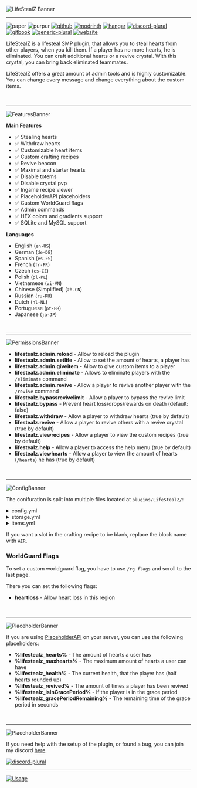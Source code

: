 ![LifeStealZ Banner](https://file.strassburger.dev/LifeStealZ_banner_new_2.png)

---

![paper](https://cdn.jsdelivr.net/npm/@intergrav/devins-badges@3/assets/compact/supported/paper_vector.svg)
![purpur](https://cdn.jsdelivr.net/npm/@intergrav/devins-badges@3/assets/compact/supported/purpur_vector.svg)
[![github](https://cdn.jsdelivr.net/npm/@intergrav/devins-badges@3/assets/compact/available/github_vector.svg)](https://github.com/KartoffelChipss/lifestealz)
[![modrinth](https://cdn.jsdelivr.net/npm/@intergrav/devins-badges@3/assets/compact/available/modrinth_vector.svg)](https://modrinth.com/plugin/lifestealz)
[![hangar](https://cdn.jsdelivr.net/npm/@intergrav/devins-badges@3/assets/compact/available/hangar_vector.svg)](https://hangar.papermc.io/KartoffelChipss/LifestealZ)
[![discord-plural](https://cdn.jsdelivr.net/npm/@intergrav/devins-badges@3/assets/compact/social/discord-plural_vector.svg)](https://strassburger.org/discord)
[![gitbook](https://cdn.jsdelivr.net/npm/@intergrav/devins-badges@3/assets/compact/documentation/gitbook_vector.svg)](https://docs.zetaplugins.com/lifestealz)
[![generic-plural](https://cdn.jsdelivr.net/npm/@intergrav/devins-badges@3/assets/compact/translate/generic-plural_vector.svg)](https://gitlocalize.com/repo/10381)
[![website](https://cdn.jsdelivr.net/npm/@intergrav/devins-badges@3/assets/compact/documentation/website_vector.svg)](https://lifestealz.com)

LifeStealZ is a lifesteal SMP plugin, that allows you to steal hearts from other players, when you kill them. If a player has no more hearts, he is eliminated. You can craft additional hearts or a revive crystal. With this crystal, you can bring back eliminated teammates.

LifeStealZ offers a great amount of admin tools and is highly customizable. You can change every message and change everything about the custom items.

<br>

---

![FeaturesBanner](https://strassburger.org/img/lifestealz/banner_features.png)

**Main Features**

* ✅ Stealing hearts
* ✅ Withdraw hearts
* ✅ Customizable heart items
* ✅ Custom crafting recipes
* ✅ Revive beacon
* ✅ Maximal and starter hearts
* ✅ Disable totems
* ✅ Disable crystal pvp
* ✅ Ingame recipe viewer
* ✅ PlaceholderAPI placeholders
* ✅ Custom WorldGuard flags
* ✅ Admin commands
* ✅ HEX colors and gradients support
* ✅ SQLite and MySQL support

**Languages**

* English (`en-US`)
* German (`de-DE`)
* Spanish (`es-ES`)
* French (`fr-FR`)
* Czech (`cs-CZ`)
* Polish (`pl-PL`)
* Vietnamese (`vi-VN`)
* Chinese (Simplified) (`zh-CN`)
* Russian (`ru-RU`)
* Dutch (`nl-NL`)
* Portuguese (`pt-BR`)
* Japanese (`ja-JP`)

<br>

---

![PermissionsBanner](https://strassburger.org/img/lifestealz/banner_permissions.png)

- **lifestealz.admin.reload** - Allow to reload the plugin
- **lifestealz.admin.setlife** - Allow to set the amount of hearts, a player has
- **lifestealz.admin.giveitem** - Allow to give custom items to a player
- **lifestealz.admin.eliminate** - Allows to eliminate players with the `/eliminate` command
- **lifestealz.admin.revive** - Allow a player to revive another player with the `/revive` command
- **lifestealz.bypassrevivelimit** - Allow a player to bypass the revive limit
- **lifestealz.bypass** - Prevent heart loss/drops/rewards on death (default: false)
- **lifestealz.withdraw** - Allow a player to withdraw hearts (true by default)
- **lifestealz.revive** - Allow a player to revive others with a revive crystal (true by default)
- **lifestealz.viewrecipes** - Allow a player to view the custom recipes (true by default)
- **lifestealz.help** - Allow a player to access the help menu (true by default)
- **lifestealz.viewhearts** - Allow a player to view the amount of hearts (`/hearts`) he has (true by default)

<br>

---

![ConfigBanner](https://strassburger.org/img/lifestealz/banner_config.png)

The conifuration is split into multiple files located at `plugins/LifeStealZ/`:

<details>
<summary>config.yml</summary>

```yml
#     _      _  __        _____ _             _   ______
#    | |    (_)/ _|      / ____| |           | | |___  /
#    | |     _| |_ ___  | (___ | |_ ___  __ _| |    / /
#    | |    | |  _/ _ \  \___ \| __/ _ \/ _` | |   / /
#    | |____| | ||  __/  ____) | ||  __/ (_| | |  / /__
#    |______|_|_| \___| |_____/ \__\___|\__,_|_| /_____|

# === COLOR CODES ===
# This plugin supports old color codes like: &c, &l, &o, etc.
# It also supports MiniMessage, a more advanced way to format messages:
# https://docs.advntr.dev/minimessage/format.html
# With MiniMessage, you can add HEX colors, gradients, hover and click events, etc.


# === GENERAL SETTINGS ===

# If set to true, LifeStealZ will check for updates and let you know if there's a newer version
checkForUpdates: true

# Set the language to any code found in the "lang" folder (don't add the .yml extension)
# You can add your own language files. Use https://github.com/KartoffelChipss/LifeStealZ/tree/main/src/main/resources/lang/en-US.yml as a template
# If you want to help translating the plugin, please refer to this article: https://lsz.strassburger.dev/contributing/localization
#  | en-US | de-DE | es-ES | fr-FR | cs-CZ | vi-VN | zh-CN | pl-PL | nl-NL | ru-RU
lang: "en-US"


# === HEART SETTINGS ===

# The amount of hearts a player has when joining for the first time
startHearts: 10
# The maximal amount of hearts, a player can have
# You can also set a per player limit using the lifestealz.maxhearts.[amount] permission or a per item limit in the items.yml file
maxHearts: 20
# The amount of hp a player should have after getting revived
reviveHearts: 1
# The amount of hearts the killer should gain and the victim should lose
heartsPerKill: 1
# The amount of hearts a player should lose when dying naturally
heartsPerNaturalDeath: 1
# The minimal amount of hearts. If a player gets to this amount of hearts, they will be eliminated.
# PLEASE ONLY CHANGE IF YOU KNOW WHAT YOU ARE DOING!
minHearts: 0
# This option will enforce the heart limit on admin commands like /lifestealz hearts <add, set> <player> <amount>
# Note that this
enforceMaxHeartsOnAdminCommands: false
# The custom items that should be used for the following scenarios (Must be an id from the items.yml)
heartItem:
  # This item will be used for anything that is not listed below (mostly legacy)
  default: "defaultheart"
  # This item will be given when a user withdraws a heart
  withdraw: "defaultheart"
  # This item will be dropped when a player is killed by another player and "dropHeartsPlayer" is enabled
  kill: "defaultheart"
  # This item will be dropped when a player is killed by natural causes and "dropHeartsNatural" is enabled
  naturalDeath: "defaultheart"
  # This item will be dropped if a player is killed, the killer is still on cooldown and "heartGainCooldown.dropOnCooldown" is enabled
  heartGainCooldown: "defaultheart"
  # This item will be dropped if a player is killed, the killer has reached the max amount of hearts and "dropHeartsIfMax" is enabled
  maxHearts: "defaultheart"


# === HEART BEHAVIOR SETTINGS ===

# If hearts should be dropped when killed by player
dropHeartsPlayer: false
# If hearts should be dropped when killed naturally
dropHeartsNatural: true
# If a heart should be dropped, when the killer already has the max amount of hearts
dropHeartsIfMax: true
# If a player should lose a heart, when dying to hostile mobs or falldamage, lava, etc
looseHeartsToNature: true
# If a player should lose a heart, when being killed by another player
looseHeartsToPlayer: true
# Whether it should be announced, when a player got eliminated (has no more hearts)
announceElimination: true

# Allows players to withdraw a heart, even if they only have one left
allowDyingFromWithdraw: true
# If a player should also heal the appropriate amount of hearts, when using a heart item
healOnHeartUse: false
# If the totem effect should be played, when you use a heart
playTotemEffect: false
# The time you have to wait, before you can use another heart in Milliseconds
heartCooldown: 0
# How many times a player can be revived. Set to -1 to make it infinite
maxRevives: -1


# === Disabling Features ===

# If the use of totems of undying should be prevented
preventTotems: false
# If crystalpvp should be disabled
preventCrystalPVP: false
# If the use of respawn anchors in the overworld should be prevented
preventRespawnAnchors: false
# If the use of beds in the nether and end should be prevented
preventBeds: false
# If the use of custom items in item frames should be prevented
# It is recommended to leave this enabled, as people may be able to duplicate items otherwise
preventCustomItemsInItemFrames: true


# === Extensive Customization ===

# Only disable this option if you want to add custom commands on elimination and don't want the player to get banned
disablePlayerBanOnElimination: false
# If the killer should gain a heart on elimination
heartRewardOnElimination: true

# Execute custom commands on events:
# You can use &player& to insert the player name
# For example: tempban &player& banreason 1d
eliminationCommands:
# - "say &player& got eliminated"
# - "niceCommandtwo"

# These commands will be executed when a player uses a heart item
heartuseCommands:
# - "say &player& used a heart item"

# These commands will be executed when a player has been revived
reviveuseCommands:
# - "say &player& revived &target&"

# These commands will be executed when a player starts reviving another player using a revive beacon
reviveStartCommands:
# - "broadcast &player& started reviving &target& at &location&"


# Whether a custom Bossbar should appear when the revival process starts.
showBossbar: false

# The Title of the Bossbar
# Placeholders: &target&, &remainingD&, &remainingH&, &remainingM&, &remainingS&, &location&, &locationX&, &locationY&, &locationZ&
# Can be found in your lang file under "reviveBossbarTitle"

# The Color of the Bossbar itself.
# Available Options: BLUE, GREEN, PINK, PURPLE, RED, WHITE, YELLOW
bossbarColor: RED

# The Style of the Bossbar.
# Available Options: SOLID, SEGMENTED_6, SEGMENTED_10, SEGMENTED_12, SEGMENTED_20
bossbarStyle: SOLID

# Permission-based bypass (optional)
bypassPermission:
  enabled: true
  node: "lifestealz.bypass"
  blockElimination: true
  messages:
    enabled: true

gracePeriod:
  # If a grace period should be enabled
  enabled: false
  # The time in seconds, the grace period should last
  duration: 60
  # If the end of the grace period should be announced
  announce: true
  # If a sound should be played, when the grace period ends
  playSound: true

  # Should a player be able to take damage from players during the grace period
  damageFromPlayers: false
  # Should a player be able to deal damage to players during the grace period
  damageToPlayers: false
  # Should a player be able to use hearts during the grace period
  useHearts: false
  # Should a player be able to loose hearts during the grace period (if set to false, the killer will also not gain a heart)
  looseHearts: false
  # Should a player be able to gain hearts during the grace period
  gainHearts: false

  # Custom commands to be executed when the grace period starts
  startCommands:
    # - "say The grace period for &player& has started"

  # Custom commands to be executed when the grace period ends
  endCommands:
    # - "say The grace period for &player& has ended"

heartGainCooldown:
  # A cooldown for how often people can gain a heart.
  enabled: false
  # How long the cooldown should be in Milliseconds
  cooldown: 120000
  # Drops the heart on the ground if a player kills someone, while still on cooldown
  dropOnCooldown: true
  # Prevents picking up hearts from the groun while on cooldown
  preventPickup: true

antiAlt:
  # If the anti alt system should be enabled
  enabled: true
  # If possible alt kill attempts should be logged
  logAttempt: true
  # If possible alt kill attempts should be prevented
  preventKill: false
  # If a message should be sent to the player, when an alt kill attempt is detected
  sendMessage: false
  # Add custom comamnds, to be executed when a possible alt kill attempt is detected
  # You can use &player& to insert the player name (commands are executed for both players)
  commands:
    # - "say Please don't kill alts"
    # - "ban &player& 1h"

webhook:
  # If a webhook should be sent, when a player is eliminated
  elimination: false
  # If a webhook should be sent, when a player is revived
  revive: false
  # The URL of the webhook
  url: ""
```
</details>

<details>
<summary>storage.yml</summary>

```yml
# === Storage ===

# The type of storage to use. You have the following options:
# "SQLite", "MySQL", "MariaDB"
type: "SQLite"

# This section is only relevant if you use a MySQL database
host: "localhost"
port: 3306
database: "lifestealz"
username: "root"
password: "password"
```
</details>

<details>
<summary>items.yml</summary>

```yml
# === Custom Items ===

# Here you can modify everything about the custom items
# You can change which item is dropped on death in the main config.yml

defaultheart: # <- This is the item id that can be used in recipes and for permissions
  # This is the name of the item that is displayed in the inventory
  name: "&cHeart"
  # The lore is the description of the item that is displayed in the inventory
  lore:
    - "&7Rightclick to use"
  #  - "This would be a second line"
  #  - "And this possibly a third line"
  # The material is the item that is displayed in the inventory (Find all materials here: https://hub.spigotmc.org/javadocs/bukkit/org/bukkit/Material.html)
  material: "NETHER_STAR"
  # If set to true, the enchant glint will be applied to the item
  enchanted: false
  # Custom item type for the item. You can use:
    # - "heart" for a heart item
    # - "revive" for a revive item
    # - "revivebeacon" for a revive beacon item -> This item must actually be a beacon to work!
    # - "none" for a custom item that can be used for crafting and can be used as a normal item (e.g. if it is an enderpearl it still can be thrown)
    # - "non-usable" for a custom item that can be used for crafting and cannot be used as a normal item (e.g. if it is an enderpearl it cannot be thrown)
  customItemType: "heart"
  # --- Heart Item Settings --- (only relevant if customItemType is "heart")
  # When customItemType is "heart", this value is used to determine how many hearts the item gives
  customHeartValue: 1
  # The minimum amount of hearts a player must have to use this item (only relevant if customItemType is "heart")
  minHearts: 0
  # The maximum amount of hearts a player can have to use this item (-1 for infinite) (only relevant if customItemType is "heart")
  maxHearts: -1
  # --- End of Heart Item Settings ---
  # If this item requires a permission to be used (lifestealz.item.defaultheart)
  requirePermission: false
  # true if this item should be craftable
  craftable: true
  recipes:
    # You can add as many recipes as you want
    1:
      # Every item represents one slot in the crafting table
      # The first item in a row is the left most item in the crafting table
      # If you want a slot to be blank, use 'AIR' or 'empty'
      # If you want to use a simple material, use the material name (e.g. "DIAMOND_BLOCK"). Find all materials here: https://hub.spigotmc.org/javadocs/bukkit/org/bukkit/Material.html
      # If you want to use other custom item (like hearts) use the custom item name (e.g. "defaultheart")
      # If you want to use block or item tags, use the tag with a '#' in front (e.g. "#logs" or "#wool")
      rowOne:
        - "GOLD_BLOCK"
        - "GOLD_BLOCK"
        - "GOLD_BLOCK"
      rowTwo:
        - "OBSIDIAN"
        - "NETHER_STAR"
        - "OBSIDIAN"
      rowThree:
        - "DIAMOND_BLOCK"
        - "DIAMOND_BLOCK"
        - "DIAMOND_BLOCK"
  # If the item should be burnable (Not destroyed by fire, lava, explosions, cactus, etc.)
  invulnerable: false
  # If the item should despawn after laying on the ground for 5 minutes
  despawnable: true
  # If this list is empty ("[]"), the item is available in all worlds
  # If you want to limit the item to specific worlds, add the world names here
  whitelistedWorlds: []
  sound:
    enabled: true
    sound: ENTITY_PLAYER_LEVELUP # Find all sounds here: https://hub.spigotmc.org/javadocs/bukkit/org/bukkit/Sound.html
    volume: 1.0
    pitch: 1.0

revive:
  name: "&cRevive Beacon"
  lore:
    - "&7Place down to use"
  # The material has to be a beacon if customItemType is "revivebeacon"
  material: "BEACON"
  enchanted: true
  customItemType: "revivebeacon"
  # --- Revive Beacon Settings --- (only relevant if customItemType is "revivebeacon")
  # The time in seconds it takes to revive a player
  reviveTime: 30
  # If players should be able to break the beacon while reviving, interrupting the revive process
  allowBreakingBeaconWhileReviving: true
  # The material around the beacon (AIR for no material)
  decoyMaterial: "RED_STAINED_GLASS"
  # If the revive beacon should be surrounded by enchant particles
  showEnchantParticles: true
  # If the revive beacon should show a laser while reviving
  showLaser: true
  # The material of the inner part of the beacon laser
  innerLaserMaterial: "RED_GLAZED_TERRACOTTA"
  # The material of the outer part of the beacon laser
  outerLaserMaterial: "RED_STAINED_GLASS"
  # If the revive beacon should show a particle ring while reviving
  showParticleRing: true
  # The color of the particle ring
  # possible values: WHITE, GRAY, RED, ORANGE, YELLOW, GREEN, BLUE, PURPLE, PINK
  particleColor: "RED"
  # --- End of Revive Beacon Settings ---
  requirePermission: false # (lifestealz.item.revive)
  craftable: true
  recipes:
    1:
      rowOne:
        - "DIAMOND"
        - "BEACON"
        - "DIAMOND"
      rowTwo:
        - "OBSIDIAN"
        - "defaultheart"
        - "OBSIDIAN"
      rowThree:
        - "DIAMOND"
        - "BEACON"
        - "DIAMOND"
  invulnerable: false
  despawnable: true
  whitelistedWorlds: []
  sound:
    enabled: false
    sound: ENTITY_PLAYER_LEVELUP
    volume: 1.0
    pitch: 1.0

# You can add as many custom items as you want
```
</details>

If you want a slot in the crafting recipe to be blank, replace the block name with `AIR`.

### WorldGuard Flags

To set a custom worldguard flag, you have to use `/rg flags` and scroll to the last page.

There you can set the following flags:
- **heartloss** - Allow heart loss in this region

<bR>

---

![PlaceholderBanner](https://strassburger.org/img/lifestealz/banner_placeholder.png)

If you are using [PlaceholderAPI](https://www.spigotmc.org/resources/placeholderapi.6245/) on your server, you can use the following placeholders:

- **%lifestealz_hearts%** - The amount of hearts a user has
- **%lifestealz_maxhearts%** - The maximum amount of hearts a user can have
- **%lifestealz_health%** - The current health, that the player has (half hearts rounded up)
- **%lifestealz_revived%** - The amount of times a player has been revived
- **%lifestealz_isInGracePeriod%** - If the player is in the grace period
- **%lifestealz_gracePeriodRemaining%** - The remaining time of the grace period in seconds

<br>

---

![PlaceholderBanner](https://strassburger.org/img/lifestealz/banner_support.png)

If you need help with the setup of the plugin, or found a bug, you can join my discord [here](https://strassburger.org/discord).

[![discord-plural](https://cdn.jsdelivr.net/npm/@intergrav/devins-badges@3/assets/compact/social/discord-plural_vector.svg)](https://strassburger.org/discord)

---

[![Usage](https://bstats.org/signatures/bukkit/LifeStealZ.svg)](https://bstats.org/plugin/bukkit/LifeStealZ/18735)
